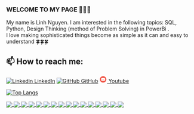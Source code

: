 ### WELCOME TO MY PAGE 👋👋👋
My name is Linh Nguyen. I am interested in the following topics: SQL, Python, Design Thinking (method of Problem Solving) in PowerBi .<br>
I love making sophisticated things become as simple as it can and easy to understand :four_leaf_clover::four_leaf_clover::four_leaf_clover:
## 📫 How to reach me: 

[![Linkedin](https://i.stack.imgur.com/gVE0j.png) LinkedIn](https://www.linkedin.com/in/linhnguyen0405194/) [![GitHub](https://i.stack.imgur.com/tskMh.png) GitHub](https://github.com/LinhNguyen-MyLi) [![Youtube](https://github.com/LinhNguyen-MyLi/LinhNguyen-MyLi/blob/main/Youtube.png) Youtube](https://www.youtube.com/channel/UCAexW4C-nXfHcM5TsRky-bw)

[![Top Langs](https://github-readme-stats.vercel.app/api/top-langs/?username=LinhNguyen-MyLi&hide_progress=true&theme=radical)](https://github.com/anuraghazra/github-readme-stats)

<a href="https://github.com/LinhNguyen-MyLi/Google-Analysis-SQL">
  <!-- Change the `github-readme-stats.anuraghazra1.vercel.app` to `github-readme-stats.vercel.app`  -->
  <img align="center" src="https://github-readme-stats.anuraghazra1.vercel.app/api/pin/?username=LinhNguyen-MyLi&repo=Google-Analysis-SQL&theme=jolly" />
</a>    
<a href="https://github.com/LinhNguyen-MyLi/Predict-Democrat-or-Republican">
  <!-- Change the `github-readme-stats.anuraghazra1.vercel.app` to `github-readme-stats.vercel.app`  -->
  <img align="center" src="https://github-readme-stats.anuraghazra1.vercel.app/api/pin/?username=LinhNguyen-MyLi&repo=Predict-Democrat-or-Republican&theme=chartreuse-dark" />
</a>  
<a href="https://github.com/LinhNguyen-MyLi/Predict-UEFA-quarter-final">
  <!-- Change the `github-readme-stats.anuraghazra1.vercel.app` to `github-readme-stats.vercel.app`  -->
  <img align ="center" src="https://github-readme-stats.anuraghazra1.vercel.app/api/pin/?username=LinhNguyen-MyLi&repo=Predict-UEFA-quarter-final&theme=vision-friendly-dark" />
</a>
<a href="https://github.com/LinhNguyen-MyLi/Super-Mario-Agent-PPO-Python">
  <!-- Change the `github-readme-stats.anuraghazra1.vercel.app` to `github-readme-stats.vercel.app`  -->
  <img align="center" src="https://github-readme-stats.anuraghazra1.vercel.app/api/pin/?username=LinhNguyen-MyLi&repo=Super-Mario-Agent-PPO-Python&theme=synthwave"/>
</a> 
<a href="https://github.com/LinhNguyen-MyLi/Solutions-for-50-days-with-Python-book">
  <!-- Change the `github-readme-stats.anuraghazra1.vercel.app` to `github-readme-stats.vercel.app`  -->
  <img align="center" src="https://github-readme-stats.anuraghazra1.vercel.app/api/pin/?username=LinhNguyen-MyLi&repo=Solutions-for-50-days-with-Python-book&theme=jolly" />
</a>   
<a href="https://github.com/LinhNguyen-MyLi/Collection-Analysis-PowerBi">
  <!-- Change the `github-readme-stats.anuraghazra1.vercel.app` to `github-readme-stats.vercel.app`  -->
  <img align="center" src="https://github-readme-stats.anuraghazra1.vercel.app/api/pin/?username=LinhNguyen-MyLi&repo=Collection-Analysis-PowerBi&theme=vision-friendly-dark" />
</a>
<a href="https://github.com/LinhNguyen-MyLi/Python-games">
  <!-- Change the `github-readme-stats.anuraghazra1.vercel.app` to `github-readme-stats.vercel.app`  -->
  <img align="center" src="https://github-readme-stats.anuraghazra1.vercel.app/api/pin/?username=LinhNguyen-MyLi&repo=Python-games&theme=vision-friendly-dark" />
</a>      
<a href="https://github.com/LinhNguyen-MyLi/RFM-Analysis-Python">
  <!-- Change the `github-readme-stats.anuraghazra1.vercel.app` to `github-readme-stats.vercel.app`  -->
  <img align="center" src="https://github-readme-stats.anuraghazra1.vercel.app/api/pin/?username=LinhNguyen-MyLi&repo=RFM-Analysis-Python&theme=synthwave" />
</a>
<a href="https://github.com/LinhNguyen-MyLi/User-churn-Analysis-PowerBI">
  <!-- Change the `github-readme-stats.anuraghazra1.vercel.app` to `github-readme-stats.vercel.app`  -->
  <img align="center" src="https://github-readme-stats.anuraghazra1.vercel.app/api/pin/?username=LinhNguyen-MyLi&repo=User-churn-Analysis-PowerBI&theme=jolly" />
</a>  
<a href="https://github.com/LinhNguyen-MyLi/DataLemur-solutions-practice">
  <!-- Change the `github-readme-stats.anuraghazra1.vercel.app` to `github-readme-stats.vercel.app`  -->
  <img align="center" src="https://github-readme-stats.anuraghazra1.vercel.app/api/pin/?username=LinhNguyen-MyLi&repo=DataLemur-solutions-practice&theme=midnight-purple" />
</a>
<a href="https://github.com/LinhNguyen-MyLi/Building-portfolio-in-Excel">
  <!-- Change the `github-readme-stats.anuraghazra1.vercel.app` to `github-readme-stats.vercel.app`  -->
  <img align="center" src="https://github-readme-stats.anuraghazra1.vercel.app/api/pin/?username=LinhNguyen-MyLi&repo=Building-portfolio-in-Excel&theme=vision-friendly-dark" />
</a>  
<a href="https://github.com/LinhNguyen-MyLi/GARCH-model-forecast">
  <!-- Change the `github-readme-stats.anuraghazra1.vercel.app` to `github-readme-stats.vercel.app`  -->
  <img align="center" src="https://github-readme-stats.anuraghazra1.vercel.app/api/pin/?username=LinhNguyen-MyLi&repo=GARCH-model-forecast&theme=jolly" />
</a>  
<a href="https://github.com/LinhNguyen-MyLi/Discovery-BCG-dataset-R-language">
  <!-- Change the `github-readme-stats.anuraghazra1.vercel.app` to `github-readme-stats.vercel.app`  -->
  <img align="center" src="https://github-readme-stats.anuraghazra1.vercel.app/api/pin/?username=LinhNguyen-MyLi&repo=Discovery-BCG-dataset-R-language&theme=jolly" />
</a>    
<a href="https://github.com/LinhNguyen-MyLi/Plot-RGB-color-R-language">
  <!-- Change the `github-readme-stats.anuraghazra1.vercel.app` to `github-readme-stats.vercel.app`  -->
  <img align ="center" src="https://github-readme-stats.anuraghazra1.vercel.app/api/pin/?username=LinhNguyen-MyLi&repo=Plot-RGB-color-R-language&theme=vision-friendly-dark" />
</a>
<a href="https://github.com/LinhNguyen-MyLi/Financial-Modeling-">
  <!-- Change the `github-readme-stats.anuraghazra1.vercel.app` to `github-readme-stats.vercel.app`  -->
  <img align ="center" src="https://github-readme-stats.anuraghazra1.vercel.app/api/pin/?username=LinhNguyen-MyLi&repo=Financial-Modeling-&theme=vision-friendly-dark" />
</a>
<a href="https://github.com/LinhNguyen-MyLi/Financial-forecast-in-Python">
  <!-- Change the `github-readme-stats.anuraghazra1.vercel.app` to `github-readme-stats.vercel.app`  -->
  <img align ="center" src="https://github-readme-stats.anuraghazra1.vercel.app/api/pin/?username=LinhNguyen-MyLi&repo=Financial-forecast-in-Python&theme=jolly" />
</a>
